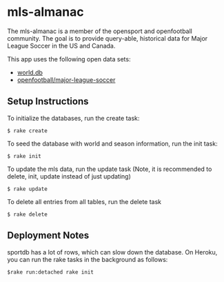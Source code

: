 # mls-almanac

The mls-almanac is a member of the opensport and openfootball community.  The goal is to provide query-able, historical data for Major League Soccer in the US and Canada.

This app uses the following open data sets:

* [world.db](https://github.com/openmundi/world.db.git)
* [openfootball/major-league-soccer](https://github.com/openfootball/major-league-soccer)

## Setup Instructions

To initialize the databases, run the create task:

```
$ rake create
```

To seed the database with world and season information, run the init task:

```
$ rake init
```

To update the mls data, run the update task (Note, it is recommended to delete, init, update instead of just updating)

```
$ rake update
```

To delete all entries from all tables, run the delete task

```
$ rake delete
```

## Deployment Notes

sportdb has a lot of rows, which can slow down the database.  On Heroku, you can run the rake tasks in the background as follows:

```
$rake run:detached rake init
```
